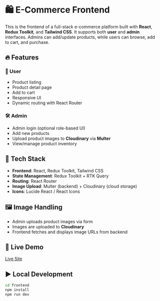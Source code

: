 # 🛍️ E-Commerce Frontend

This is the frontend of a full-stack e-commerce platform built with **React**, **Redux Toolkit**, and **Tailwind CSS**. It supports both **user** and **admin** interfaces. Admins can add/update products, while users can browse, add to cart, and purchase.

## 🔥 Features

### 👤 User

- Product listing
- Product detail page
- Add to cart
- Responsive UI
- Dynamic routing with React Router

### 🛠️ Admin

- Admin login (optional role-based UI)
- Add new products
- Upload product images to **Cloudinary** via **Multer**
- View/manage product inventory

## 🧩 Tech Stack

- **Frontend**: React, Redux Toolkit, Tailwind CSS
- **State Management**: Redux Toolkit + RTK Query
- **Routing**: React Router
- **Image Upload**: Multer (backend) + Cloudinary (cloud storage)
- **Icons**: Lucide React / React Icons

## 🖼 Image Handling

- Admin uploads product images via form
- Images are uploaded to **Cloudinary**
- Frontend fetches and displays image URLs from backend

## 🔗 Live Demo

[Live Site]([https://your-frontend.vercel.app](https://market-bazaar-frontend.vercel.app/))

## ▶️ Local Development

```bash
cd frontend
npm install
npm run dev


